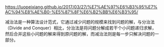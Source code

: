 https://luopeixiang.github.io/2017/03/27/%E7%AE%97%E6%B3%95%E7%AC%94%E8%AE%B0-%E5%87%8F%E6%B2%BB%E6%B3%95/  

减治法是一种算法设计范式，它通过减少问题的规模来找到问题的解，与分治法（Divide and Conquer）相比，分治法是将问题分解成若干个小问题递归求解，然后合并这些小问题的解来得到原问题的解，而减治法则是每一步只解决问题的一部分。        
